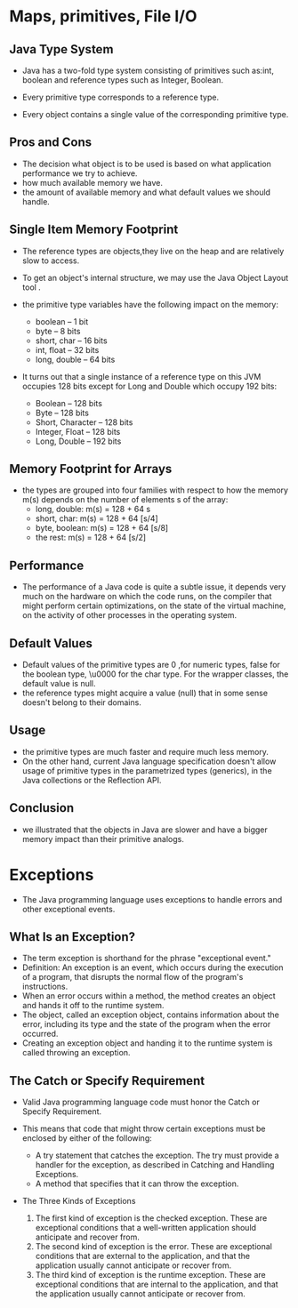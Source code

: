 # Maps, primitives, File I/O

## Java Type System

* Java has a two-fold type system consisting of primitives such as:int, boolean and reference types such as Integer, Boolean.

* Every primitive type corresponds to a reference type.
* Every object contains a single value of the corresponding primitive type.

## Pros and Cons

* The decision what object is to be used is based on what application performance we try to achieve.
* how much available memory we have.
* the amount of available memory and what default values we should handle.

## Single Item Memory Footprint

* The reference types are objects,they live on the heap and are relatively slow to access.
* To get an object's internal structure, we may use the Java Object Layout tool .
* the primitive type variables have the following impact on the memory:
  * boolean – 1 bit
  * byte – 8 bits
  * short, char – 16 bits
  * int, float – 32 bits
  * long, double – 64 bits

* It turns out that a single instance of a reference type on this JVM occupies 128 bits except for Long and Double which occupy 192 bits:
  * Boolean – 128 bits
  * Byte – 128 bits
  * Short, Character – 128 bits
  * Integer, Float – 128 bits
  * Long, Double – 192 bits

## Memory Footprint for Arrays

* the types are grouped into four families with respect to how the memory m(s) depends on the number of elements s of the array:
  * long, double: m(s) = 128 + 64 s
  * short, char: m(s) = 128 + 64 [s/4]
  * byte, boolean: m(s) = 128 + 64 [s/8]
  * the rest: m(s) = 128 + 64 [s/2]

## Performance
  
* The performance of a Java code is quite a subtle issue, it depends very much on the hardware on which the code runs, on the compiler that might perform certain optimizations, on the state of the virtual machine, on the activity of other processes in the operating system.

## Default Values

* Default values of the primitive types are 0 ,for numeric types, false for the boolean type, \u0000 for the char type. For the wrapper classes, the default value is null.
* the reference types might acquire a value (null) that in some sense doesn't belong to their domains.

## Usage

* the primitive types are much faster and require much less memory.
* On the other hand, current Java language specification doesn't allow usage of primitive types in the parametrized types (generics),  in the Java collections or the Reflection API.

## Conclusion

* we illustrated that the objects in Java are slower and have a bigger memory impact than their primitive analogs.

# Exceptions

* The Java programming language uses exceptions to handle errors and other exceptional events.

## What Is an Exception?

* The term exception is shorthand for the phrase "exceptional event."
* Definition: An exception is an event, which occurs during the execution of a program, that disrupts the normal flow of the program's instructions.
* When an error occurs within a method, the method creates an object and hands it off to the runtime system.
* The object, called an exception object, contains information about the error, including its type and the state of the program when the error occurred.
* Creating an exception object and handing it to the runtime system is called throwing an exception.

## The Catch or Specify Requirement

* Valid Java programming language code must honor the Catch or Specify Requirement.
* This means that code that might throw certain exceptions must be enclosed by either of the following:

  * A try statement that catches the exception. The try must provide a handler for the exception, as described in Catching and Handling Exceptions.
  * A method that specifies that it can throw the exception.

* The Three Kinds of Exceptions
  1. The first kind of exception is the checked exception. These are exceptional conditions that a well-written application should anticipate and recover from.
  2. The second kind of exception is the error. These are exceptional conditions that are external to the application, and that the application usually cannot anticipate or recover from.
  3. The third kind of exception is the runtime exception. These are exceptional conditions that are internal to the application, and that the application usually cannot anticipate or recover from. 
